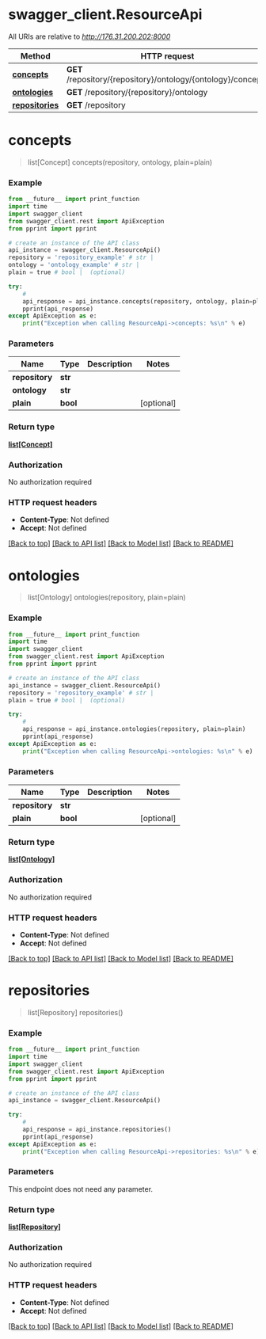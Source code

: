 # swagger_client.ResourceApi

All URIs are relative to *http://176.31.200.202:8000*

Method | HTTP request | Description
------------- | ------------- | -------------
[**concepts**](ResourceApi.md#concepts) | **GET** /repository/{repository}/ontology/{ontology}/concepts | 
[**ontologies**](ResourceApi.md#ontologies) | **GET** /repository/{repository}/ontology | 
[**repositories**](ResourceApi.md#repositories) | **GET** /repository | 


# **concepts**
> list[Concept] concepts(repository, ontology, plain=plain)





### Example 
```python
from __future__ import print_function
import time
import swagger_client
from swagger_client.rest import ApiException
from pprint import pprint

# create an instance of the API class
api_instance = swagger_client.ResourceApi()
repository = 'repository_example' # str | 
ontology = 'ontology_example' # str | 
plain = true # bool |  (optional)

try: 
    # 
    api_response = api_instance.concepts(repository, ontology, plain=plain)
    pprint(api_response)
except ApiException as e:
    print("Exception when calling ResourceApi->concepts: %s\n" % e)
```

### Parameters

Name | Type | Description  | Notes
------------- | ------------- | ------------- | -------------
 **repository** | **str**|  | 
 **ontology** | **str**|  | 
 **plain** | **bool**|  | [optional] 

### Return type

[**list[Concept]**](Concept.md)

### Authorization

No authorization required

### HTTP request headers

 - **Content-Type**: Not defined
 - **Accept**: Not defined

[[Back to top]](#) [[Back to API list]](../README.md#documentation-for-api-endpoints) [[Back to Model list]](../README.md#documentation-for-models) [[Back to README]](../README.md)

# **ontologies**
> list[Ontology] ontologies(repository, plain=plain)





### Example 
```python
from __future__ import print_function
import time
import swagger_client
from swagger_client.rest import ApiException
from pprint import pprint

# create an instance of the API class
api_instance = swagger_client.ResourceApi()
repository = 'repository_example' # str | 
plain = true # bool |  (optional)

try: 
    # 
    api_response = api_instance.ontologies(repository, plain=plain)
    pprint(api_response)
except ApiException as e:
    print("Exception when calling ResourceApi->ontologies: %s\n" % e)
```

### Parameters

Name | Type | Description  | Notes
------------- | ------------- | ------------- | -------------
 **repository** | **str**|  | 
 **plain** | **bool**|  | [optional] 

### Return type

[**list[Ontology]**](Ontology.md)

### Authorization

No authorization required

### HTTP request headers

 - **Content-Type**: Not defined
 - **Accept**: Not defined

[[Back to top]](#) [[Back to API list]](../README.md#documentation-for-api-endpoints) [[Back to Model list]](../README.md#documentation-for-models) [[Back to README]](../README.md)

# **repositories**
> list[Repository] repositories()





### Example 
```python
from __future__ import print_function
import time
import swagger_client
from swagger_client.rest import ApiException
from pprint import pprint

# create an instance of the API class
api_instance = swagger_client.ResourceApi()

try: 
    # 
    api_response = api_instance.repositories()
    pprint(api_response)
except ApiException as e:
    print("Exception when calling ResourceApi->repositories: %s\n" % e)
```

### Parameters
This endpoint does not need any parameter.

### Return type

[**list[Repository]**](Repository.md)

### Authorization

No authorization required

### HTTP request headers

 - **Content-Type**: Not defined
 - **Accept**: Not defined

[[Back to top]](#) [[Back to API list]](../README.md#documentation-for-api-endpoints) [[Back to Model list]](../README.md#documentation-for-models) [[Back to README]](../README.md)

